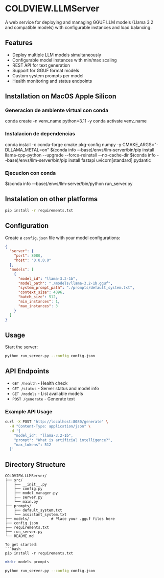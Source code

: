 # COLDVIEW.LLMServer
A web service for deploying and managing GGUF LLM models (Llama 3.2 and compatible models) with configurable instances and load balancing.
## Features
- Deploy multiple LLM models simultaneously
- Configurable model instances with min/max scaling
- REST API for text generation
- Support for GGUF format models
- Custom system prompts per model
- Health monitoring and status endpoints
## Installation on MacOS Apple Silicon
### Generacion de ambiente virtual con conda
conda create -n venv_name python=3.11 -y
conda activate venv_name
### Instalacion de dependencias
conda install -c conda-forge cmake pkg-config numpy -y
CMAKE_ARGS="-DLLAMA_METAL=on" $(conda info --base)/envs/llm-server/bin/pip install llama-cpp-python --upgrade --force-reinstall --no-cache-dir
$(conda info --base)/envs/llm-server/bin/pip install fastapi uvicorn[standard] pydantic
### Ejecucion con conda
$(conda info --base)/envs/llm-server/bin/python run_server.py 

## Instalation on other platforms
```bash
pip install -r requirements.txt
```
## Configuration
Create a `config.json` file with your model configurations:
```json
{
  "server": {
    "port": 8080,
    "host": "0.0.0.0"
  },
  "models": [
    {
      "model_id": "llama-3.2-1b",
      "model_path": "./models/llama-3.2-1b.gguf",
      "system_prompt_path": "./prompts/default_system.txt",
      "context_size": 4096,
      "batch_size": 512,
      "min_instances": 1,
      "max_instances": 3
    }
  ]
}
```
## Usage
Start the server:
```bash
python run_server.py --config config.json
```
## API Endpoints
- `GET /health` - Health check
- `GET /status` - Server status and model info
- `GET /models` - List available models
- `POST /generate` - Generate text
### Example API Usage
```bash
curl -X POST "http://localhost:8080/generate" \
  -H "Content-Type: application/json" \
  -d '{
    "model_id": "llama-3.2-1b",
    "prompt": "What is artificial intelligence?",
    "max_tokens": 512
  }'
```
## Directory Structure
```
COLDVIEW.LLMServer/
├── src/
│   ├── __init__.py
│   ├── config.py
│   ├── model_manager.py
│   ├── server.py
│   └── main.py
├── prompts/
│   ├── default_system.txt
│   └── assistant_system.txt
├── models/          # Place your .gguf files here
├── config.json
├── requirements.txt
├── run_server.py
└── README.md
```
```
To get started:
```bash
pip install -r requirements.txt
```
```bash
mkdir models prompts
```
```bash
python run_server.py --config config.json

